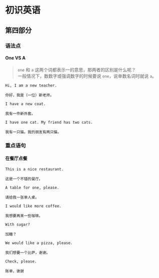# 初识英语

## 第四部分

### 语法点

#### One VS A

> `one` 和 `a` 这两个词都表示一的意思，那两者的区别是什么呢？  
> 一般情况下，数数字或强调数字的时候要说 `one`，说单数名词时就说 `a`。

```text
Hi, I am a new teacher.

你好，我是（一位）新老师。
```

```text
I have a new coat.

我有一件新外套。
```

```text
I have one cat. My friend has two cats.

我有一只猫。我的朋友有两只猫。
```

### 重点语句

#### 在餐厅点餐

```text
This is a nice restaurant.

这是一个不错的餐厅。
```

```text
A table for one, please.

请给我一张单人桌。
```

```text
I would like more coffee.

我想要再来一些咖啡。
```

```text
With sugar?

加糖？
```

```text
We would like a pizza, please.

我们想要一个比萨，谢谢。
```

```text
Check, please.

账单，谢谢
```
